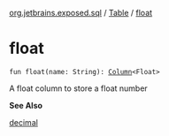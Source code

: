 [org.jetbrains.exposed.sql](../index.md) / [Table](index.md) / [float](.)

# float

`fun float(name: String): `[`Column`](../-column/index.md)`<Float>`

A float column to store a float number

**See Also**

[decimal](decimal.md)

